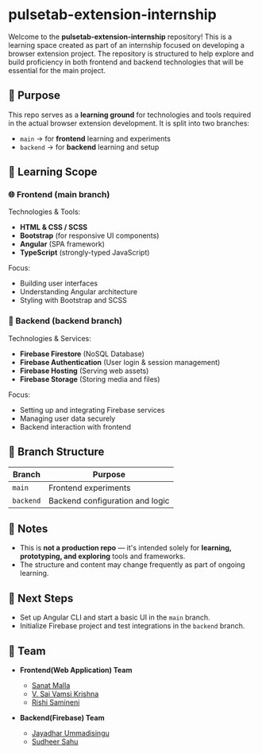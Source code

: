 # pulsetab-extension-internship

Welcome to the **pulsetab-extension-internship** repository! This is a learning space created as part of an internship focused on developing a browser extension project. The repository is structured to help explore and build proficiency in both frontend and backend technologies that will be essential for the main project.

## 🚀 Purpose

This repo serves as a **learning ground** for technologies and tools required in the actual browser extension development. It is split into two branches:

- `main` → for **frontend** learning and experiments
- `backend` → for **backend** learning and setup

## 🧠 Learning Scope

### 🌐 Frontend (main branch)

Technologies & Tools:

- **HTML & CSS / SCSS**
- **Bootstrap** (for responsive UI components)
- **Angular** (SPA framework)
- **TypeScript** (strongly-typed JavaScript)

Focus:

- Building user interfaces
- Understanding Angular architecture
- Styling with Bootstrap and SCSS


### 🔧 Backend (backend branch)

Technologies & Services:

- **Firebase Firestore** (NoSQL Database)
- **Firebase Authentication** (User login & session management)
- **Firebase Hosting** (Serving web assets)
- **Firebase Storage** (Storing media and files)

Focus:

- Setting up and integrating Firebase services
- Managing user data securely
- Backend interaction with frontend

## 📁 Branch Structure

| Branch    | Purpose                         |
| --------- | ------------------------------- |
| `main`    | Frontend experiments            |
| `backend` | Backend configuration and logic |

## 📌 Notes

- This is **not a production repo** — it's intended solely for **learning, prototyping, and exploring** tools and frameworks.
- The structure and content may change frequently as part of ongoing learning.

## 📍 Next Steps

- Set up Angular CLI and start a basic UI in the `main` branch.
- Initialize Firebase project and test integrations in the `backend` branch.

## 👥 Team

- **Frontend(Web Application) Team**
  - [Sanat Malla](https://github.com/Sanat1314)
  - [V. Sai Vamsi Krishna](https://github.com/Vamsi-1392)
  - [Rishi Samineni]()

- **Backend(Firebase) Team**
  - [Jayadhar Ummadisingu](https://github.com/U-Jayadhar)
  - [Sudheer Sahu](https://github.com/SUDHEERSAHU-123)
